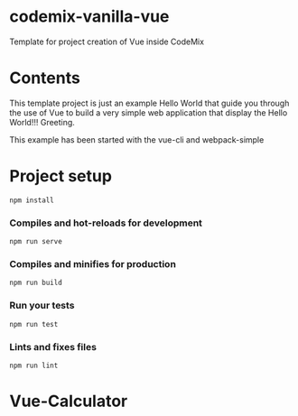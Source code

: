 # codemix-vanilla-vue

Template for project creation of Vue inside CodeMix

# Contents

This template project is just an example Hello World that guide you through the use of Vue to build a very simple web application that display the Hello World!!! Greeting.

This example has been started with the vue-cli and webpack-simple

# Project setup
```
npm install
```

### Compiles and hot-reloads for development
```
npm run serve
```

### Compiles and minifies for production
```
npm run build
```

### Run your tests
```
npm run test
```

### Lints and fixes files
```
npm run lint
```
# Vue-Calculator
